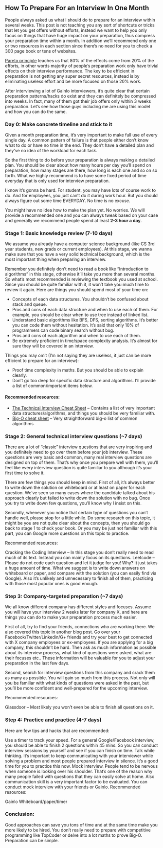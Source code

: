 ## How To Prepare For an Interview In One Month

People always asked us what I should do to prepare for an interview within several weeks. This post is not teaching you any sort of shortcuts or tricks that let you get offers without efforts, instead we want to help you only focus on things that have huge impact on your preparation, thus compress your preparation time within a month. In addition we’ll recommend only one or two resources in each section since there’s no need for you to check a 300 page book or tens of websites.

[Pareto principle](https://en.wikipedia.org/wiki/Pareto_principle) teaches us that 80% of the effects come from 20% of the efforts, in other words majority of people’s preparation work only have trivial effects on their interview performance. The key to be efficient in preparation is not getting any super secret resources, instead is by eliminating useless effort and be more focused on those 20% work.

After interviewing a lot of Gainlo interviewers, it’s quite clear that certain preparation patterns/hacks do exist and they can definitely be compressed into weeks. In fact, many of them got their job offers only within 3 weeks preparation. Let’s see how those guys including me are using this model and how you can do the same.

### Day 0: Make concrete timeline and stick to it

Given a month preparation time, it’s very important to make full use of every single day. A common pattern of failure is that people either don’t know what to do or have no time in the end. They don’t have a detailed plan and they’ve no idea of the workload for each task.

So the first thing to do before your preparation is always making a detailed plan. You should be clear about how many hours per day you’ll spend on preparation, how many stages are there, how long is each one and so on so forth. What we highly recommend is to have some fixed period of time everyday that is only used for interview preparation.

I know it’s gonna be hard. For student, you may have lots of course work to do. And for employees, you just can’t do it during work hour. But you should always figure out some time EVERYDAY. No time is no excuse.

You might have no idea how to make the plan yet. No worries. We will provide a recommended one and you can always tweak based on your case and generally we recommend people spend at least **2-3 hour a day**.

### Stage 1: Basic knowledge review (7-10 days)

We assume you already have a computer science background (like CS 3rd year students, new grads or current employees). At this stage, we wanna make sure that you have a very solid technical background, which is the most important thing when preparing an interview.

Remember you definitely don’t need to read a book like “Introduction to algorithms” in this stage, otherwise it’ll take you more than several months. So what’s most recommended is reviewing the textbook you used at school. Since you should be quite familiar with it, it won’t take you much time to review it again. Here are things you should spend most of your time on:

- Concepts of each data structures. You shouldn’t be confused about stack and queue.
- Pros and cons of each data structure and when to use each of them. For example, you should be clear when to use tree instead of linked list.
- Understand basic algorithms like BFS, DFS, sorting algorithms. It’s better you can code them without hesitation. It’s said that only 10% of programmers can code binary search without bug.
- Pros and cons of each algorithm and when to use each of them.
- Be extremely proficient in time/space complexity analysis. It’s almost for sure they will be covered in an interview.

Things you may omit (I’m not saying they are useless, it just can be more efficient to prepare for an interview):

- Proof time complexity in maths. But you should be able to explain clearly.
- Don’t go too deep for specific data structure and algorithms. I’ll provide a list of common/important items below.

#### Recommended resources:
- [The Technical Interview Cheat Sheet](the-technical-interview-cheat-sheet.md) – Contains a list of very important data structures/algorithms, and things you should be very familiar with.
- [Big-O cheat sheet](characteristics-of-data-structures.md) – Very straightforward big-o list of common algorithms

### Stage 2: General technical interview questions (~7 days)

There are a lot of “classic” interview questions that are very inspiring and you definitely need to go over them before your job interview. These questions are very basic and common, many real interview questions are designed on top of them. That’s why once you prepare well with them, you’ll feel like every interview question is quite familiar to you although it’s your first time to solve it.

There are few things you should keep in mind. First of all, it’s always better to write down the solution on whiteboard or at least on paper for each question. We’ve seen so many cases where the candidate talked about his approach clearly but failed to write down the solution with no bug. Once you try to write down few questions, you’ll know why I insist on this.

Secondly, whenever you notice that certain type of questions you can’t handle well, please stop for a little while. Do some research on this topic, it might be you are not quite clear about the concepts, then you should go back to stage 1 to check your book. Or you may be just not familiar with this part, you can Google more questions on this topic to practice.

Recommended resources:

Cracking the Coding Interview – In this stage you don’t really need to read much of its text. Instead you can mainly focus on its questions.
Leetcode – Please do not code each question and let it judge for you! Why? It just takes a huge amount of time. What we suggest is to write down answers on whiteboard or paper, and compare with the solution (you can easily find via Google). Also it’s unlikely and unnecessary to finish all of them, practicing with those most popular ones is good enough.

### Step 3: Company-targeted preparation (~7 days)

We all know different company has different styles and focuses. Assume you will have your interview 2 weeks later for company X, and here are things you can do to make your preparation process much easier.

First of all, try to find your friends, connections who are working there. We also covered this topic in another blog post. Go over your Facebook/Twitter/Linkedin/G+ friends and try your best to get connected with X company employees or ex-employees. If you are applying for a big company, this shouldn’t be hard. Then ask as much information as possible about its interview process, what kind of questions were asked, what are their focuses etc.. These information will be valuable for you to adjust your preparation in the last few days.

Second, search for interview questions from this company and crack them as many as possible. You will gain so much from this process. Not only will you be familiar with what kinds of questions were asked in the past, but you’ll be more confident and well-prepared for the upcoming interview.

Recommended resources:

Glassdoor – Most likely you won’t even be able to finish all questions on it.

### Step 4: Practice and practice (4-7 days)

Here are few tips and hacks that are recommended:

Use a timer to track your speed. For a general Google/Facebook interview, you should be able to finish 2 questions within 45 mins. So you can conduct interview sessions by yourself and see if you can finish on time.
Talk while thinking. It’s important to keep communicating with your interviewer while solving a problem and most people prepared interview in silence. It’s a good time for you to practice this now.
Mock interview. People tend to be nervous when someone is looking over his shoulder. That’s one of the reason why many people failed with questions that they can easily solve at home. Also communication skill is a very important factor to be evaluated. You can conduct mock interview with your friends or Gainlo.
Recommended resources:

Gainlo
Whiteboard/paper/timer

### Conclusion:
Good approaches can save you tons of time and at the same time make you more likely to be hired. You don’t really need to prepare with competitive programming like TopCoder or delve into a lot maths to prove Big-O. Preparation can be simple.
